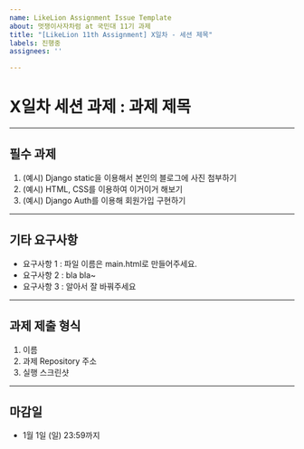 ```yaml
---
name: LikeLion Assignment Issue Template
about: 멋쟁이사자차럼 at 국민대 11기 과제
title: "[LikeLion 11th Assignment] X일차 - 세션 제목"
labels: 진행중
assignees: ''

---
```


# X일차 세션 과제 : 과제 제목
<hr/>

## 필수 과제

1. (예시) Django static을 이용해서 본인의 블로그에 사진 첨부하기
2. (예시) HTML, CSS를 이용하여 이거이거 해보기
3. (예시) Django Auth를 이용해 회원가입 구현하기

<hr/>

## 기타 요구사항

- 요구사항 1 : 파일 이름은 main.html로 만들어주세요.
- 요구사항 2 : bla bla~
- 요구사항 3 : 알아서 잘 바꿔주세요

<hr/>

## 과제 제출 형식
1. 이름
2. 과제 Repository 주소
3. 실행 스크린샷

<hr/>

## 마감일
- 1월 1일 (일) 23:59까지

